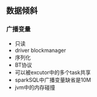 ## 数据倾斜


### 广播变量
- 只读
- driver blockmanager
- 序列化
- BT协议
- 可以被excutor中的多个task共享
- sparkSQL中广播变量缺省是10M
- jvm中的内存碰撞